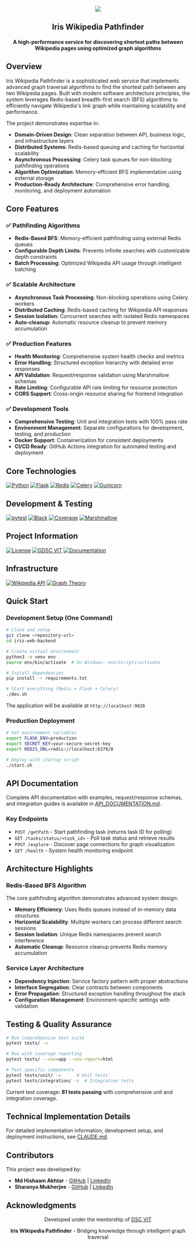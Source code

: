 <p align="center">
<a href="https://dscvit.com">
	<img src="https://user-images.githubusercontent.com/30529572/72455010-fb38d400-37e7-11ea-9c1e-8cdeb5f5906e.png" />
</a>
	<h2 align="center">Iris Wikipedia Pathfinder</h2>
	<h4 align="center">A high-performance service for discovering shortest paths between Wikipedia pages using optimized graph algorithms</h4>
</p>


## Overview

Iris Wikipedia Pathfinder is a sophisticated web service that implements advanced graph traversal algorithms to find the shortest path between any two Wikipedia pages. Built with modern software architecture principles, the system leverages Redis-based breadth-first search (BFS) algorithms to efficiently navigate Wikipedia's link graph while maintaining scalability and performance.

The project demonstrates expertise in:
- **Domain-Driven Design**: Clean separation between API, business logic, and infrastructure layers
- **Distributed Systems**: Redis-based queuing and caching for horizontal scalability  
- **Asynchronous Processing**: Celery task queues for non-blocking pathfinding operations
- **Algorithm Optimization**: Memory-efficient BFS implementation using external storage
- **Production-Ready Architecture**: Comprehensive error handling, monitoring, and deployment automation

## Core Features

### ✅ Pathfinding Algorithms
- **Redis-Based BFS**: Memory-efficient pathfinding using external Redis queues
- **Configurable Depth Limits**: Prevents infinite searches with customizable depth constraints
- **Batch Processing**: Optimized Wikipedia API usage through intelligent batching

### ✅ Scalable Architecture  
- **Asynchronous Task Processing**: Non-blocking operations using Celery workers
- **Distributed Caching**: Redis-based caching for Wikipedia API responses
- **Session Isolation**: Concurrent searches with isolated Redis namespaces
- **Auto-cleanup**: Automatic resource cleanup to prevent memory accumulation

### ✅ Production Features
- **Health Monitoring**: Comprehensive system health checks and metrics
- **Error Handling**: Structured exception hierarchy with detailed error responses
- **API Validation**: Request/response validation using Marshmallow schemas
- **Rate Limiting**: Configurable API rate limiting for resource protection
- **CORS Support**: Cross-origin resource sharing for frontend integration

### ✅ Development Tools
- **Comprehensive Testing**: Unit and integration tests with 100% pass rate
- **Environment Management**: Separate configurations for development, testing, and production
- **Docker Support**: Containerization for consistent deployments
- **CI/CD Ready**: GitHub Actions integration for automated testing and deployment

## Core Technologies

[![Python](https://img.shields.io/badge/Python-3.8%2B-3776AB?style=for-the-badge&logo=python&logoColor=white)](https://python.org)
[![Flask](https://img.shields.io/badge/Flask-2.3.3-000000?style=for-the-badge&logo=flask&logoColor=white)](https://flask.palletsprojects.com)
[![Redis](https://img.shields.io/badge/Redis-7.0%2B-DC382D?style=for-the-badge&logo=redis&logoColor=white)](https://redis.io)
[![Celery](https://img.shields.io/badge/Celery-5.5.3-37B24D?style=for-the-badge&logo=celery&logoColor=white)](https://docs.celeryproject.org/)
[![Gunicorn](https://img.shields.io/badge/Gunicorn-23.0.0-499848?style=for-the-badge&logo=gunicorn&logoColor=white)](https://gunicorn.org/)

## Development & Testing

[![pytest](https://img.shields.io/badge/pytest-8.3.3-0A9EDC?style=for-the-badge&logo=pytest&logoColor=white)](https://pytest.org)
[![Black](https://img.shields.io/badge/Code%20Style-Black-000000?style=for-the-badge&logo=python&logoColor=white)](https://github.com/psf/black)
[![Coverage](https://img.shields.io/badge/Coverage-81%20Tests%20Passing-success?style=for-the-badge&logo=pytest)](./tests/)
[![Marshmallow](https://img.shields.io/badge/Validation-Marshmallow-FF6B6B?style=for-the-badge&logo=python)](https://marshmallow.readthedocs.io/)

## Project Information

[![License](https://img.shields.io/badge/License-MIT-blue?style=for-the-badge)](./LICENSE)
[![GDSC VIT](https://img.shields.io/badge/GDSC-VIT-4285F4?style=for-the-badge&logo=google&logoColor=white)](https://dscvit.com)
[![Documentation](https://img.shields.io/badge/Documentation-API%20Docs-green?style=for-the-badge&logo=gitbook&logoColor=white)](./API_DOCUMENTATION.md)

## Infrastructure

[![Wikipedia API](https://img.shields.io/badge/Wikipedia-API-000000?style=for-the-badge&logo=wikipedia&logoColor=white)](https://www.mediawiki.org/wiki/API:Main_page)
[![Graph Theory](https://img.shields.io/badge/Algorithm-BFS%20Graph%20Search-FF6B35?style=for-the-badge&logo=graphql&logoColor=white)](./README.md)

## Quick Start

### Development Setup (One Command)
```bash
# Clone and setup
git clone <repository-url>
cd iris-web-backend

# Create virtual environment  
python3 -m venv env
source env/bin/activate  # On Windows: env\Scripts\activate

# Install dependencies
pip install -r requirements.txt

# Start everything (Redis + Flask + Celery)
./dev.sh
```

The application will be available at `http://localhost:9020`

### Production Deployment
```bash
# Set environment variables
export FLASK_ENV=production
export SECRET_KEY=your-secure-secret-key
export REDIS_URL=redis://localhost:6379/0

# Deploy with startup script
./start.sh
```

## API Documentation

Complete API documentation with examples, request/response schemas, and integration guides is available in [API_DOCUMENTATION.md](./API_DOCUMENTATION.md).

### Key Endpoints
- `POST /getPath` - Start pathfinding task (returns task ID for polling)
- `GET /tasks/status/<task_id>` - Poll task status and retrieve results
- `POST /explore` - Discover page connections for graph visualization
- `GET /health` - System health monitoring endpoint

## Architecture Highlights

### Redis-Based BFS Algorithm
The core pathfinding algorithm demonstrates advanced system design:
- **Memory Efficiency**: Uses Redis queues instead of in-memory data structures
- **Horizontal Scalability**: Multiple workers can process different search sessions
- **Session Isolation**: Unique Redis namespaces prevent search interference
- **Automatic Cleanup**: Resource cleanup prevents Redis memory accumulation

### Service Layer Architecture
- **Dependency Injection**: Service factory pattern with proper abstractions
- **Interface Segregation**: Clear contracts between components
- **Error Propagation**: Structured exception handling throughout the stack
- **Configuration Management**: Environment-specific settings with validation

## Testing & Quality Assurance

```bash
# Run comprehensive test suite
pytest tests/ -v

# Run with coverage reporting
pytest tests/ --cov=app --cov-report=html

# Test specific components
pytest tests/unit/ -v      # Unit tests
pytest tests/integration/ -v  # Integration tests
```

Current test coverage: **81 tests passing** with comprehensive unit and integration coverage.

## Technical Implementation Details

For detailed implementation information, development setup, and deployment instructions, see [CLAUDE.md](./CLAUDE.md).

## Contributors

This project was developed by:

- **Md Hishaam Akhtar** - [GitHub](https://github.com/mdhishaamakhtar) | [LinkedIn](https://www.linkedin.com/in/md-hishaam-akhtar-812a3019a/)
- **Sharanya Mukherjee** - [GitHub](https://github.com/sharanya02) | [LinkedIn](https://www.linkedin.com/in/sharanya-mukherjee-73a2061a0/)

## Acknowledgments

<p align="center">
	Developed under the mentorship of <a href="https://dscvit.com">DSC VIT</a>
</p>

<p align="center">
	<strong>Iris Wikipedia Pathfinder</strong> - Bridging knowledge through intelligent graph traversal
</p>

